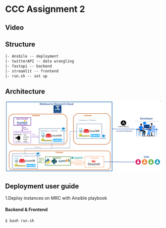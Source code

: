 # CCC Assignment 2

## Video

## Structure
```
|- Ansbile -- deployment
|- twitterAPI -- data wrangling
|- fastapi -- backend
|- streamlit -- frontend
|- run.sh -- set up
```

## Architecture
![alt text](https://github.com/CCC-ass2/ass2/blob/main/Image/architecture.png)

## Deployment user guide

1.Deploy instances on MRC with Ansible playbook


#### Backend & Frontend
```
$ bash run.sh
```
